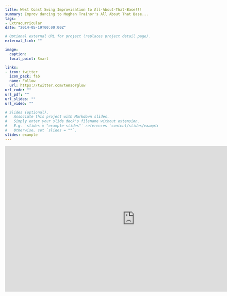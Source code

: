 ```yaml
---
title: West Coast Swing Improvisation to All-About-That-Base!!!
summary: Improv dancing to Meghan Trainor's All About That Base...
tags:
- Extracurricular
date: "2014-05-19T00:00:00Z"

# Optional external URL for project (replaces project detail page).
external_link: ""

image:
  caption: 
  focal_point: Smart

links:
- icon: twitter
  icon_pack: fab
  name: Follow
  url: https://twitter.com/tensorglow
url_code: ""
url_pdf: ""
url_slides: ""
url_video: ""

# Slides (optional).
#   Associate this project with Markdown slides.
#   Simply enter your slide deck's filename without extension.
#   E.g. `slides = "example-slides"` references `content/slides/example-slides.md`.
#   Otherwise, set `slides = ""`.
slides: example
---
```




<!--Embed Youtube Video-->
<iframe width="854" height="480" src="https://www.youtube.com/embed/qRNH9Pwh0p8" frameborder="0" allow="accelerometer; autoplay; encrypted-media; gyroscope; picture-in-picture" allowfullscreen></iframe>